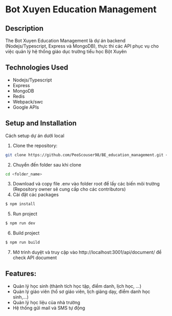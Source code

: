 # Bot Xuyen Education Management

## Description

The Bot Xuyen Education Management là dự án backend (Nodejs/Typescript, Express và MongoDB), thực thi các API phục vụ cho việc quản lý hệ thống giáo dục trường tiểu học Bột Xuyên

## Technologies Used

-  Nodejs/Typescript
-  Express
-  MongoDB
-  Redis
-  Webpack/swc
-  Google APIs

## Setup and Installation

Cách setup dự án dưới local

1. Clone the repository:

```bash
git clone https://github.com/PeoScouser98/BE_education_management.git <folder_name>
```

2. Chuyển đến folder sau khi clone

```bash
cd <folder_name>
```

3. Download và copy file .env vào folder root để lấy các biến môi trường (Repository owner sẽ cung cấp cho các contributors)
4. Cài đặt các packages

```bash
$ npm install
```

5. Run project

```bash
$ npm run dev
```

6. Build project

```bash
$ npm run build
```

7. Mở trình duyệt và truy cập vào http://localhost:3001/api/document/ để check API document

## Features:

-  Quản lý học sinh (thành tích học tập, điểm danh, lịch học, ...)
-  Quản lý giáo viên (hồ sơ giáo viên, lịch giảng dạy, điểm danh học sinh,...)
-  Quản lý học liệu của nhà trường
-  Hệ thống gửi mail và SMS tự động
